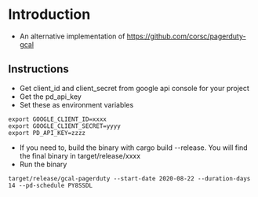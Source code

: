 # Introduction
* An alternative implementation of https://github.com/corsc/pagerduty-gcal

## Instructions
* Get client_id and client_secret from google api console for your project
* Get the pd_api_key
* Set these as environment variables
```
export GOOGLE_CLIENT_ID=xxxx
export GOOGLE_CLIENT_SECRET=yyyy
export PD_API_KEY=zzzz
```
* If you need to, build the binary with cargo build --release. You will find the final binary in target/release/xxxx
* Run the binary
```
target/release/gcal-pagerduty --start-date 2020-08-22 --duration-days 14 --pd-schedule PY8SSDL
```
